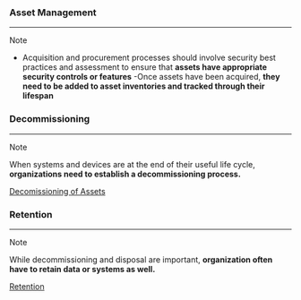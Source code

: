 ### Asset Management
---
>[!note]
>- Acquisition and procurement processes should involve security best practices and assessment to ensure that **assets have appropriate security controls or features**
>-Once assets have been acquired, **they need to be added to asset inventories and tracked through their lifespan**


### Decommissioning 
---
>[!note]
>When systems and devices are at the end of their useful life cycle, **organizations need to establish a decommissioning process.**

[Decomissioning of Assets](../concepts/Decomissioning%20of%20Assets.md)

### Retention
---
>[!note]
>While decommissioning and disposal are important, **organization often have to retain data or systems as well.**

[Retention](../concepts/Retention.md)